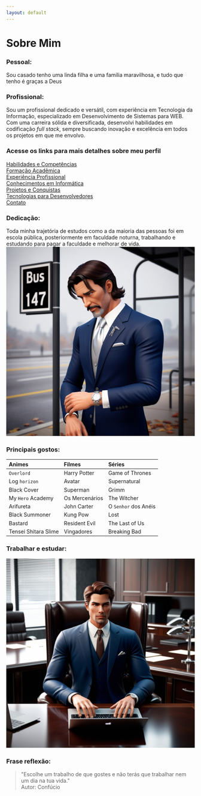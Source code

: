 ```yaml
---
layout: default
---
```


# Sobre Mim

### Pessoal:
Sou casado tenho uma linda filha e uma família maravilhosa, e tudo que tenho é graças a Deus

### Profissional:
Sou um profissional dedicado e versátil, com experiência em Tecnologia da Informação, especializado em Desenvolvimento de Sistemas para WEB. Com uma carreira sólida e diversificada, desenvolvi habilidades em codificação *full stack*, sempre buscando inovação e excelência em todos os projetos em que me envolvo.

### Acesse os links para mais detalhes sobre meu perfil

[Habilidades e Competências](./habilidades.html)\
[Formação Acadêmica](./formacao.html)\
[Experiência Profissional](./experiencias.html)\
[Conhecimentos em Informática](./informatica.html)\
[Projetos e Conquistas](./projetos.html)\
[Tecnologias para Desenvolvedores](./tecnologias.html)\
[Contato](./contato.html)

### Dedicação:
Toda minha trajetória de estudos como a da maioria das pessoas foi em escola pública, posteriormente em faculdade noturna, trabalhando e estudando para pagar a faculdade e melhorar de vida.
![bus](/assets/images/bus.jpg)

### Principais gostos:

| Animes        		| Filmes            | Séries 				|
|:----------------------|:------------------|:----------------------|
| `Overlord`          	| Harry Potter   	| Game of Thrones  		|
| Log `horizon` 		| Avatar 			| Supernatural  		|
| Black Cover       	| Superman      	| Grimm   				|
| My `Hero` Academy   	| Os Mercenários 	| The Witcher  			|
| Arifureta         	| John Carter 		| O `Senhor` dos Anéis	|
| Black Summoner		| Kung Pow 			| Lost  				|
| Bastard				| Resident Evil 	| The Last of Us		|
| Tensei Shitara Slime 	| Vingadores 		| Breaking Bad  		|

### Trabalhar e estudar:
![bus](/assets/images/work.jpg)

### Frase reflexão:

> "Escolhe um trabalho de que gostes
> e não terás que trabalhar nem um dia na tua vida."\
> Autor: Confúcio

